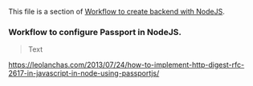 This file is a section of [Workflow to create backend with NodeJS](./README.md).

### Workflow to configure Passport in NodeJS.

> Text

https://leolanchas.com/2013/07/24/how-to-implement-http-digest-rfc-2617-in-javascript-in-node-using-passportjs/

